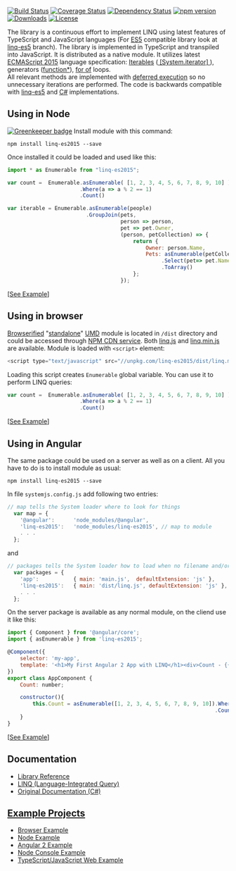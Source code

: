 [![Build Status](https://travis-ci.org/ENikS/LINQ.svg?branch=master)](https://travis-ci.org/ENikS/LINQ) 
[![Coverage Status](https://coveralls.io/repos/github/ENikS/LINQ/badge.svg?branch=master)](https://coveralls.io/github/ENikS/LINQ?branch=master)
[![Dependency Status](https://dependencyci.com/github/ENikS/LINQ/badge)](https://dependencyci.com/github/ENikS/LINQ)
[![npm version](https://badge.fury.io/js/linq-es2015.svg)](https://badge.fury.io/js/linq-es2015)
[![Downloads](https://img.shields.io/npm/dm/linq-es2015.svg)](https://www.npmjs.com/package/linq-es2015)
[![License](https://img.shields.io/badge/license-apache%202.0-60C060.svg)](https://github.com/ENikS/LINQ/blob/master/LICENSE)

The library is a continuous effort to implement LINQ using latest features of TypeScript and JavaScript languages (For [ES5](http://www.ecma-international.org/ecma-262/5.1/) compatible library look at [linq-es5](https://github.com/ENikS/LINQ/tree/linq-es5) branch). The library is implemented in TypeScript and transpiled into JavaScript. It is distributed as a native module. It utilizes latest [ECMAScript 2015](http://www.ecma-international.org/ecma-262/6.0/) language specification:  [Iterables](http://www.ecma-international.org/ecma-262/6.0/#sec-iterable-interface) ([ [System.iterator] ](https://developer.mozilla.org/en-US/docs/Web/JavaScript/Reference/Iteration_protocols)), generators ([function*](https://developer.mozilla.org/en-US/docs/Web/JavaScript/Reference/Statements/function*)), [for of](https://developer.mozilla.org/en-US/docs/Web/JavaScript/Reference/Statements/for...of) loops. <br/> All relevant methods are implemented with [deferred execution](https://blogs.msdn.microsoft.com/charlie/2007/12/10/linq-and-deferred-execution/) so no unnecessary iterations are performed. 
The code is backwards compatible with [linq-es5](https://github.com/ENikS/LINQ/tree/linq-es5) and [C#](https://msdn.microsoft.com/en-us/library/system.linq.enumerable.aspx) implementations.

## Using in Node

[![Greenkeeper badge](https://badges.greenkeeper.io/ENikS/LINQ.svg)](https://greenkeeper.io/)
Install module with this command:
```
npm install linq-es2015 --save
```
Once installed it could be loaded and used like this:
```javascript
import * as Enumerable from "linq-es2015"; 

var count =  Enumerable.asEnumerable( [1, 2, 3, 4, 5, 6, 7, 8, 9, 10] )
                       .Where(a => a % 2 == 1)
                       .Count()

var iterable = Enumerable.asEnumerable(people)
                         .GroupJoin(pets,
                                    person => person, 
                                    pet => pet.Owner,
                                    (person, petCollection) => {
                                        return {
                                            Owner: person.Name,
                                            Pets: asEnumerable(petCollection)
                                                 .Select(pet=> pet.Name)
                                                 .ToArray()
                                        };
                                    });

```
[[See Example](https://tonicdev.com/eniks/using-linq)]  


## Using in browser
[Browserified](//browserify.org/) "[standalone](//github.com/substack/node-browserify#usage)" [UMD](//github.com/umdjs/umd) module is located in ```/dist``` directory and could be accessed through [NPM CDN service](//unpkg.com). Both [linq.js](//unpkg.com/linq-es2015/dist/linq.js) and [linq.min.js](//unpkg.com/linq-es2015/dist/linq.min.js) are available. 
Module is loaded with ```<script>``` element:
```javascript
<script type="text/javascript" src="//unpkg.com/linq-es2015/dist/linq.min.js"></script>
```
Loading this script creates ```Enumerable``` global variable. You can use it to perform LINQ queries:
```javascript
var count =  Enumerable.asEnumerable( [1, 2, 3, 4, 5, 6, 7, 8, 9, 10] )
                       .Where(a => a % 2 == 1)
                       .Count()
```
[[See Example](//jsfiddle.net/ENikS/pyvjcfa0/)]

## Using in Angular
The same package could be used on a server as well as on a client. All you have to do is to install module as usual:
```
npm install linq-es2015 --save
```
In file ```systemjs.config.js``` add following two entries:
```javascript
// map tells the System loader where to look for things
  var map = {
    '@angular':      'node_modules/@angular',
    'linq-es2015':   'node_modules/linq-es2015', // map to module
    . . .
  };
```
and 
```javascript
// packages tells the System loader how to load when no filename and/or no extension
  var packages = {
    'app':           { main: 'main.js',  defaultExtension: 'js' },
    'linq-es2015':   { main: 'dist/linq.js', defaultExtension: 'js' }, // map to browserified module
    . . .
  };
```
On the server package is available as any normal module, on the cliend use it like this:
```javascript
import { Component } from '@angular/core';
import { asEnumerable } from 'linq-es2015';

@Component({
    selector: 'my-app',
    template: '<h1>My First Angular 2 App with LINQ</h1><div>Count - {{Count}}</div>'
})
export class AppComponent { 
    Count: number;

    constructor(){
        this.Count = asEnumerable([1, 2, 3, 4, 5, 6, 7, 8, 9, 10]).Where(a => a % 2 == 1)
			                                                      .Count();        
    }
}
```
[[See Example](https://github.com/ENikS/LINQ/tree/examples/Angular)]

## Documentation
*  [Library Reference](https://github.com/ENikS/LINQ/wiki)
*  [LINQ (Language-Integrated Query)](https://msdn.microsoft.com/en-us/library/bb397926.aspx)
*  [Original Documentation (C#)](https://msdn.microsoft.com/en-us/library/system.linq.enumerable.aspx)

## [Example Projects](https://github.com/ENikS/LINQ/tree/examples)
*  [Browser Example](https://jsfiddle.net/ENikS/pyvjcfa0/)
*  [Node Example](https://tonicdev.com/eniks/using-linq)
*  [Angular 2 Example](https://github.com/ENikS/LINQ/tree/examples/Angular)
*  [Node Console Example](https://github.com/ENikS/LINQ/tree/examples/Node)
*  [TypeScript/JavaScript Web Example](https://github.com/ENikS/LINQ/tree/examples/TypeScript)


